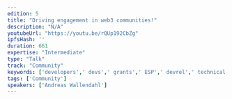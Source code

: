 ```yaml
---
edition: 5
title: "Driving engagement in web3 communities!"
description: "N/A"
youtubeUrl: "https://youtu.be/rQUp192CbZg"
ipfsHash: ''
duration: 661
expertise: "Intermediate"
type: "Talk"
track: "Community"
keywords: ['developers',' devs',' grants',' ESP',' devrel',' technical']
tags: ['Community']
speakers: ['Andreas Wallendahl']
---
```

